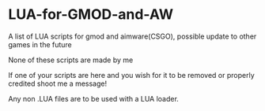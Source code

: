 # LUA-for-GMOD-and-AW


A list of LUA scripts for gmod and aimware(CSGO), possible update to other games in the future



None of these scripts are made by me



If one of your scripts are here and you wish for it to be removed or properly credited shoot me a message!



Any non .LUA files are to be used with a LUA loader.

